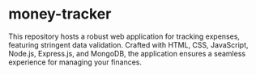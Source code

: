 # money-tracker
 This repository hosts a robust web application for tracking expenses, featuring stringent data validation. Crafted with HTML, CSS, JavaScript, Node.js, Express.js, and MongoDB, the application ensures a seamless experience for managing your finances.
